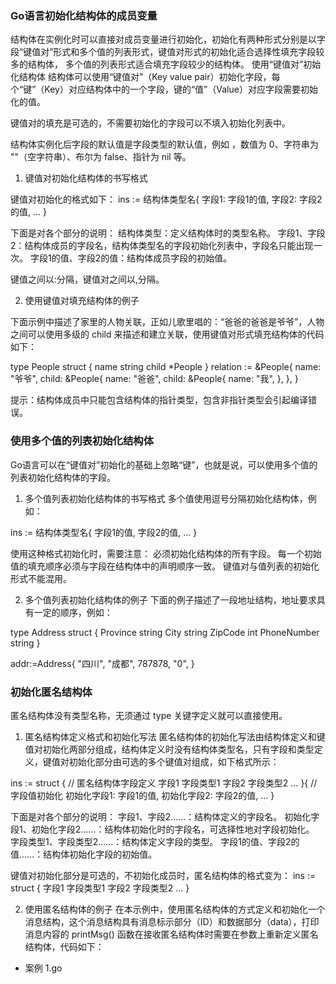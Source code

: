 ### Go语言初始化结构体的成员变量

结构体在实例化时可以直接对成员变量进行初始化，初始化有两种形式分别是以字段“键值对”形式和多个值的列表形式，键值对形式的初始化适合选择性填充字段较多的结构体，
多个值的列表形式适合填充字段较少的结构体。
使用“键值对”初始化结构体
结构体可以使用“键值对”（Key value pair）初始化字段，每个“键”（Key）对应结构体中的一个字段，键的“值”（Value）对应字段需要初始化的值。

键值对的填充是可选的，不需要初始化的字段可以不填入初始化列表中。

结构体实例化后字段的默认值是字段类型的默认值，例如 ，数值为 0、字符串为 ""（空字符串）、布尔为 false、指针为 nil 等。
1) 键值对初始化结构体的书写格式

键值对初始化的格式如下：
ins := 结构体类型名{
    字段1: 字段1的值,
    字段2: 字段2的值,
    …
}

下面是对各个部分的说明：
结构体类型：定义结构体时的类型名称。
字段1、字段2：结构体成员的字段名，结构体类型名的字段初始化列表中，字段名只能出现一次。
字段1的值、字段2的值：结构体成员字段的初始值。

键值之间以:分隔，键值对之间以,分隔。

2) 使用键值对填充结构体的例子

下面示例中描述了家里的人物关联，正如儿歌里唱的：“爸爸的爸爸是爷爷”，人物之间可以使用多级的 child 来描述和建立关联，使用键值对形式填充结构体的代码如下：

type People struct {
    name  string
    child *People
}
relation := &People{
    name: "爷爷",
    child: &People{
        name: "爸爸",
        child: &People{
                name: "我",
        },
    },
}

提示：结构体成员中只能包含结构体的指针类型，包含非指针类型会引起编译错误。


### 使用多个值的列表初始化结构体
Go语言可以在“键值对”初始化的基础上忽略“键”，也就是说，可以使用多个值的列表初始化结构体的字段。

1) 多个值列表初始化结构体的书写格式
多个值使用逗号分隔初始化结构体，例如：

ins := 结构体类型名{
    字段1的值,
    字段2的值,
    …
}

使用这种格式初始化时，需要注意：
必须初始化结构体的所有字段。
每一个初始值的填充顺序必须与字段在结构体中的声明顺序一致。
键值对与值列表的初始化形式不能混用。

2) 多个值列表初始化结构体的例子
下面的例子描述了一段地址结构，地址要求具有一定的顺序，例如：

type Address struct {
    Province    string
    City        string
    ZipCode     int
    PhoneNumber string
}

addr:=Address{
    "四川",
    "成都",
    787878,
    "0",
}

### 初始化匿名结构体

匿名结构体没有类型名称，无须通过 type 关键字定义就可以直接使用。
1) 匿名结构体定义格式和初始化写法
匿名结构体的初始化写法由结构体定义和键值对初始化两部分组成，结构体定义时没有结构体类型名，只有字段和类型定义，键值对初始化部分由可选的多个键值对组成，如下格式所示：

ins := struct {
    // 匿名结构体字段定义
    字段1 字段类型1
    字段2 字段类型2
    …
}{
    // 字段值初始化
    初始化字段1: 字段1的值,
    初始化字段2: 字段2的值,
    …
}

下面是对各个部分的说明：
字段1、字段2……：结构体定义的字段名。
初始化字段1、初始化字段2……：结构体初始化时的字段名，可选择性地对字段初始化。
字段类型1、字段类型2……：结构体定义字段的类型。
字段1的值、字段2的值……：结构体初始化字段的初始值。

键值对初始化部分是可选的，不初始化成员时，匿名结构体的格式变为：
ins := struct {
    字段1 字段类型1
    字段2 字段类型2
    …
}

2) 使用匿名结构体的例子
在本示例中，使用匿名结构体的方式定义和初始化一个消息结构，这个消息结构具有消息标示部分（ID）和数据部分（data），打印消息内容的 printMsg() 函数在接收匿名结构体时需要在参数上重新定义匿名结构体，代码如下：
+ 案例
  1.go

